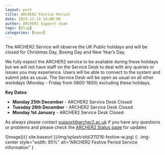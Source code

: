 ```yaml
---
layout: post
title: ARCHER2 Festive Period
date: 2023-12-14 14:00:00
author: ARCHER2 Support team
tags: [blog] 
categories: [news]
---
```




The ARCHER2 Service will observe the UK Public holidays and will be closed for Christmas Day, Boxing Day and New Year’s Day.  

<!--more-->

We fully expect the ARCHER2 service to be available during these holidays but we will not have staff on the Service Desk to deal with any queries or issues you may experience. Users will be able to connect to the system and submit jobs as usual. The Service Desk will be open as usual on all other workdays (Monday - Friday from 0800-1800) excluding these holidays.

**Key Dates**:

- **Monday 25th December** - ARCHER2 Service Desk Closed
- **Tuesday 26th December** - ARCHER2 Service Desk Closed
- **Monday 1st January** - ARCHER2 Service Desk Closed
    

As always please contact [support@archer2.ac.uk](mailto:support@archer2.ac.uk) if you have any questions or problems and please check the [ARCHER2 Status page](https://www.archer2.ac.uk/support-access/status.html#service-alerts) for updates



![image]({{ site.baseurl }}/img/splash/old/211216-festive-w.jpg)
{: .img-center style="width: 95%" 
alt="ARCHER2 Festive Period Service information" }




<!--

Image with scaling

![image]({{ site.baseurl }}/img/splash/221117-calendar.jpg)
{: .img-center style="width: 30%" 
alt="ARCHER2 calendar 2023" 
title="ARCHER2 calendar 2023"}

Image with scaling and url link

<a href="https://bit.ly/ARCHER2-Calendar-2023">
![[image]]({{ site.baseurl }}/img/splash/221117-calendar.jpg)</a>
{: .img-center style="width: 30%" 
alt="ARCHER2 calendar 2023" 
title="ARCHER2 calendar 2023" }




<img src="{{ site.baseurl }}/img/news/210127-IMG_0126.jpg" alt="ARCHER2" title="ARCHER2"/>

<img src="{{ site.baseurl }}/img/logos/euro-cc.jpg" alt="EuroCC" title="EuroCC" align="right" width="10%" />

<a href="https:www        ">
<img src="{{ site.baseurl }}/img/blog/211030-uk-stats-auth.jpg" alt="ARCHER2" title="ARCHER2" style="width: 30%"   /></a>



![image]({{ site.baseurl }}/img/blog/210412-systems-blog_pic2.jpg)
{: .img-center style="width: 60%" 
alt="ARCHER2" 
title="ARCHER2"}



<div>

<iframe title="Video"  width="1000" height="560" src="https://www.youtube.com/embed/UXHE7ljmhaQ" frameborder="0" allow="accelerometer; autoplay; encrypted-media; gyroscope; picture-in-picture" allowfullscreen></iframe>

</div>


-->